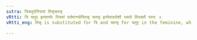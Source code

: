 ```yaml
---
sutra: त्रिचतुरोस्त्रियां तिसृचतसृ
vRtti: त्रि चतुर् इत्यतयोः स्त्रियां वर्तमानयोस्तिसृ चतसृ इत्येतावादेशौ भवतो विभक्तौ परतः ॥
vRtti_eng: तिसृ is substituted for त्रि and चतसृ for चतुर् in the feminine, when a case-ending follows.

---
```

